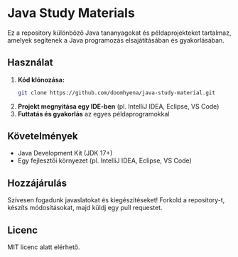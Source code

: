 # Java Study Materials
Ez a repository különböző Java tananyagokat és példaprojekteket tartalmaz, amelyek segítenek a Java programozás elsajátításában és gyakorlásában.

## Használat
1. **Kód klónozása:**
   ```bash
   git clone https://github.com/doomhyena/java-study-material.git
   ```
2. **Projekt megnyitása egy IDE-ben** (pl. IntelliJ IDEA, Eclipse, VS Code)
3. **Futtatás és gyakorlás** az egyes példaprogramokkal

## Követelmények
- Java Development Kit (JDK 17+)
- Egy fejlesztői környezet (pl. IntelliJ IDEA, Eclipse, VS Code)

## Hozzájárulás
Szívesen fogadunk javaslatokat és kiegészítéseket! Forkold a repository-t, készíts módosításokat, majd küldj egy pull requestet.

## Licenc
MIT licenc alatt elérhető.
